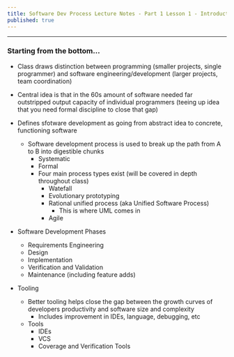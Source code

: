 ```yaml
---
title: Software Dev Process Lecture Notes - Part 1 Lesson 1 - Introduction
published: true
---
```


***
### Starting from the bottom...

* Class draws distinction between programming (smaller projects, single programmer)
	and software engineering/development (larger projects, team coordination)
* Central idea is that in the 60s amount of software needed far outstripped output
	capacity of individual programmers (teeing up idea that you need formal discipline to close that gap)
* Defines sfotware development as going from abstract idea to concrete, functioning software
	* Software development process is used to break up the path from A to B into digestible chunks
		* Systematic
		* Formal
		* Four main process types exist (will be covered in depth throughout class)
			* Watefall
			* Evolutionary prototyping
			* Rational unified process (aka Unified Software Process)
				* This is where UML comes in
			* Agile

* Software Development Phases
	* Requirements Engineering
	* Design
	* Implementation
	* Verification and Validation
	* Maintenance (including feature adds)
* Tooling
	* Better tooling helps close the gap between the growth curves of 
		developers productivity and software size and complexity
		* Includes improvement in IDEs, language, debugging, etc
	* Tools
		* IDEs
		* VCS
		* Coverage and Verification Tools